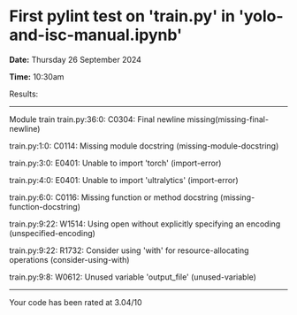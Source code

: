 # First pylint test on 'train.py' in 'yolo-and-isc-manual.ipynb'

**Date:** Thursday 26 September 2024

**Time:** 10:30am

Results: 
************* 
Module train
train.py:36:0: C0304: Final newline missing(missing-final-newline)

train.py:1:0: C0114: Missing module docstring (missing-module-docstring)

train.py:3:0: E0401: Unable to import 'torch' (import-error)

train.py:4:0: E0401: Unable to import 'ultralytics' (import-error)

train.py:6:0: C0116: Missing function or method docstring (missing-function-docstring)

train.py:9:22: W1514: Using open without explicitly specifying an encoding (unspecified-encoding)

train.py:9:22: R1732: Consider using 'with' for resource-allocating operations (consider-using-with)

train.py:9:8: W0612: Unused variable 'output_file' (unused-variable)

-----------------------------------
Your code has been rated at 3.04/10



